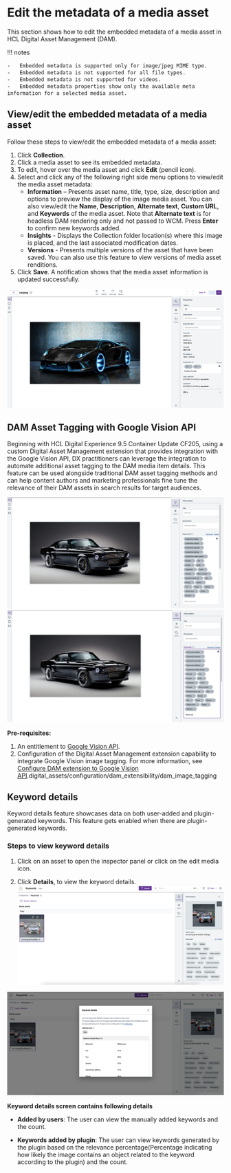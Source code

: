# Edit the metadata of a media asset

This section shows how to edit the embedded metadata of a media asset in HCL Digital Asset Management \(DAM\).

!!! notes

    -   Embedded metadata is supported only for image/jpeg MIME type.
    -   Embedded metadata is not supported for all file types.
    -   Embedded metadata is not supported for videos.
    -   Embedded metadata properties show only the available meta information for a selected media asset.

## View/edit the embedded metadata of a media asset

Follow these steps to view/edit the embedded metadata of a media asset:

1.  Click **Collection**.
2.  Click a media asset to see its embedded metadata.
3.  To edit, hover over the media asset and click **Edit** \(pencil icon\).
4.  Select and click any of the following right side menu options to view/edit the media asset metadata:
    -   **Information** – Presents asset name, title, type, size, description and options to preview the display of the image media asset. You can also view/edit the **Name**, **Description**, **Alternate text**, **Custom URL**, and **Keywords** of the media asset. Note that **Alternate text** is for headless DAM rendering only and not passed to WCM. Press **Enter** to confirm new keywords added.
    -   **Insights** - Displays the Collection folder location\(s\) where this image is placed, and the last associated modification dates.
    -   **Versions** - Presents multiple versions of the asset that have been saved. You can also use this feature to view versions of media asset renditions.
5.  Click **Save**. A notification shows that the media asset information is updated successfully.

![View and edit media asset keywords](../../../../../images/View_and_edit_media_asset_keywords.png)

## DAM Asset Tagging with Google Vision API

Beginning with HCL Digital Experience 9.5 Container Update CF205, using a custom  Digital Asset Management extension that provides integration with the Google Vision API, DX practitioners can leverage the integration to automate additional asset tagging to the DAM media item details. This feature can be used alongside traditional DAM asset tagging methods and can help content authors and marketing professionals fine tune the relevance of their DAM assets in search results for target audiences.  

![Leverage integration with Google Vision API image tagging on DAM assets](../../../../../images/Leverage_integration_with_Google_Vision_API.png)
![Edit or add to keywords defined to DAM assets](../../../../../images/Edit_or_add_to_keyword_to_DAM_assets.png)

**Pre-requisites:**

1. An entitlement to [Google Vision API](https://cloud.google.com/vision/docs/detect-labels-image-api). 
2. Configuration of the Digital Asset Management extension capability to integrate Google Vision image tagging. For more information, see [Configure DAM extension to Google Vision API](../../../configuration/dam_extensibility/dam_image_tagging.md).digital_assets/configuration/dam_extensibility/dam_image_tagging

## Keyword details

Keyword details feature showcases data on both user-added and plugin-generated keywords. This feature gets enabled when there are plugin-generated keywords.

### Steps to view keyword details

1. Click on an asset to open the inspector panel or click on the edit media icon.

2. Click **Details**, to view the keyword details.
![Keyword details](../../../../../images/dam_keyword_details.png)

![Keyword screen](../../../../../images/dam_keyword_screen.png)

**Keyword details screen contains following details**

- **Added by users**: The user can view the manually added keywords and the count.

- **Keywords added by plugin**: The user can view keywords generated by the plugin based on the relevance percentage(Percentage indicating how likely the image contains an object related to the keyword according to the plugin) and the count.


